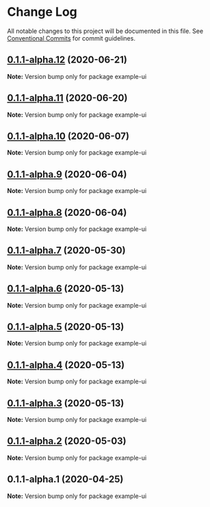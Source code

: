 # Change Log

All notable changes to this project will be documented in this file.
See [Conventional Commits](https://conventionalcommits.org) for commit guidelines.

## [0.1.1-alpha.12](https://github.com/themeprint/themeprint/compare/example-ui@0.1.1-alpha.11...example-ui@0.1.1-alpha.12) (2020-06-21)

**Note:** Version bump only for package example-ui





## [0.1.1-alpha.11](https://github.com/themeprint/themeprint/compare/example-ui@0.1.1-alpha.10...example-ui@0.1.1-alpha.11) (2020-06-20)

**Note:** Version bump only for package example-ui





## [0.1.1-alpha.10](https://github.com/themeprint/themeprint/compare/example-ui@0.1.1-alpha.9...example-ui@0.1.1-alpha.10) (2020-06-07)

**Note:** Version bump only for package example-ui





## [0.1.1-alpha.9](https://github.com/themeprint/themeprint/compare/example-ui@0.1.1-alpha.8...example-ui@0.1.1-alpha.9) (2020-06-04)

**Note:** Version bump only for package example-ui





## [0.1.1-alpha.8](https://github.com/themeprint/themeprint/compare/example-ui@0.1.1-alpha.7...example-ui@0.1.1-alpha.8) (2020-06-04)

**Note:** Version bump only for package example-ui





## [0.1.1-alpha.7](https://github.com/themeprint/themeprint/compare/example-ui@0.1.1-alpha.6...example-ui@0.1.1-alpha.7) (2020-05-30)

**Note:** Version bump only for package example-ui





## [0.1.1-alpha.6](https://github.com/themeprint/themeprint/compare/example-ui@0.1.1-alpha.5...example-ui@0.1.1-alpha.6) (2020-05-13)

**Note:** Version bump only for package example-ui





## [0.1.1-alpha.5](https://github.com/themeprint/themeprint/compare/example-ui@0.1.1-alpha.4...example-ui@0.1.1-alpha.5) (2020-05-13)

**Note:** Version bump only for package example-ui





## [0.1.1-alpha.4](https://github.com/themeprint/themeprint/compare/example-ui@0.1.1-alpha.3...example-ui@0.1.1-alpha.4) (2020-05-13)

**Note:** Version bump only for package example-ui





## [0.1.1-alpha.3](https://github.com/themeprint/themeprint/compare/example-ui@0.1.1-alpha.2...example-ui@0.1.1-alpha.3) (2020-05-13)

**Note:** Version bump only for package example-ui





## [0.1.1-alpha.2](https://github.com/themeprint/themeprint/compare/example-ui@0.1.1-alpha.1...example-ui@0.1.1-alpha.2) (2020-05-03)

**Note:** Version bump only for package example-ui





## 0.1.1-alpha.1 (2020-04-25)

**Note:** Version bump only for package example-ui
